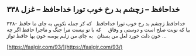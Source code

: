 ## خداحافظ – زچشم بد رخ خوب تورا خداحافظ – غزل ۳۳۸


۳۳۸- خداحافظ زچشم بد رخ خوب تورا خداحافظ   که کر جمله نکویی به جای ما حافظ بیا که نوبت صلح است و دوستی و وفاق     که با تو نیست مرا جنگ و ماجرا حافظ اگر چه خون دلت خورد لعل من بستان   به جای من زلبم بوسه خون بها حافظ تواز &#8230;

[https://faalgir.com/93/](https://faalgir.com/93/) 